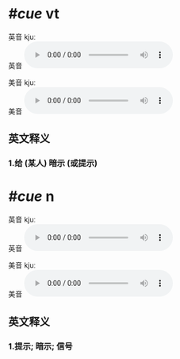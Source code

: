 # ***\#cue*** vt
英音 kjuː  
英音
<audio src="./media/cue v1_AAC.aac" controls="controls"></audio>

美音 kjuː  
美音
<audio src="./media/cue v2_AAC.aac" controls="controls"></audio>



  

英文释义
---
### 1.**给 (某人) 暗示 (或提示)**  


# ***\#cue*** n
英音 kjuː  
英音
<audio src="./media/cue n1_AAC.aac" controls="controls"></audio>

美音 kjuː  
美音
<audio src="./media/cue n2_AAC.aac" controls="controls"></audio>



  

英文释义
---
### 1.**提示; 暗示; 信号**  


